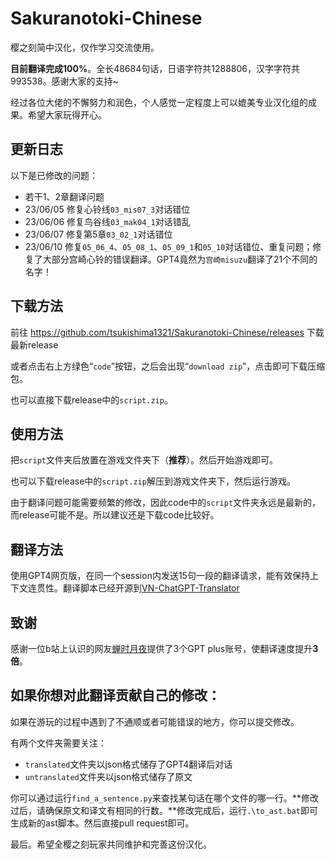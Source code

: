 # Sakuranotoki-Chinese
樱之刻简中汉化，仅作学习交流使用。

**目前翻译完成100%**。全长48684句话，日语字符共1288806，汉字字符共993538。感谢大家的支持~

经过各位大佬的不懈努力和润色，个人感觉一定程度上可以媲美专业汉化组的成果。希望大家玩得开心。

## 更新日志
以下是已修改的问题：

- 若干1、2章翻译问题
- 23/06/05 修复心铃线`03_mis07_3`对话错位
- 23/06/06 修复鸟谷线`03_mak04_1`对话错乱
- 23/06/07 修复第5章`03_02_1`对话错位
- 23/06/10 修复`05_06_4`、`05_08_1`、`05_09_1`和`05_10`对话错位、重复问题；修复了大部分宫崎心铃的错误翻译。GPT4竟然为`宫崎misuzu`翻译了21个不同的名字！

## 下载方法

前往 https://github.com/tsukishima1321/Sakuranotoki-Chinese/releases 下载最新release

或者点击右上方绿色“`code`”按钮，之后会出现“`download zip`”，点击即可下载压缩包。

也可以直接下载release中的`script.zip`。

## 使用方法

把`script`文件夹后放置在游戏文件夹下（**推荐**）。然后开始游戏即可。

也可以下载release中的`script.zip`解压到游戏文件夹下，然后运行游戏。

由于翻译问题可能需要频繁的修改，因此code中的`script`文件夹永远是最新的，而release可能不是。所以建议还是下载code比较好。

## 翻译方法

使用GPT4网页版，在同一个session内发送15句一段的翻译请求，能有效保持上下文连贯性。翻译脚本已经开源到[VN-ChatGPT-Translator](https://github.com/kono-dada/VN-ChatGPT-Translator)

## 致谢

感谢一位b站上认识的网友[蝉时月夜](https://space.bilibili.com/13732795)提供了3个GPT plus账号，使翻译速度提升**3倍**。

## **如果你想对此翻译贡献自己的修改**：

如果在游玩的过程中遇到了不通顺或者可能错误的地方，你可以提交修改。

有两个文件夹需要关注：
- `translated`文件夹以json格式储存了GPT4翻译后对话
- `untranslated`文件夹以json格式储存了原文

你可以通过运行`find_a_sentence.py`来查找某句话在哪个文件的哪一行。**修改过后，请确保原文和译文有相同的行数。**修改完成后，运行`.\to_ast.bat`即可生成新的ast脚本。然后直接pull request即可。

最后。希望全樱之刻玩家共同维护和完善这份汉化。

